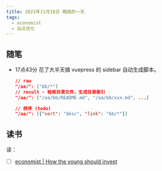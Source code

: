 ```yaml
---
title: 2023年11月18日 瞎搞的一天
tags:
  - economist
  - 站点优化
---
```


## 随笔

+ 17点43分 花了大半天搞 vuepress 的 sidebar 自动生成脚本。

  ```json
  // raw
  "/aa/": ["bb/*"]
  // result - 检索目录文件，生成目录索引
  "/aa/": ["/aa/bb/README.md", "/aa/bb/xxx.md", ...]
  ```
  
  ```json
  // 排序 (todo)
  "/aa/": [{"sort": "desc", "link": "bb/*"}]
  ```

## 读书

读：

+ [ ] [economist | How the young should invest](https://www.economist.com/finance-and-economics/2023/11/16/how-the-young-should-invest)
